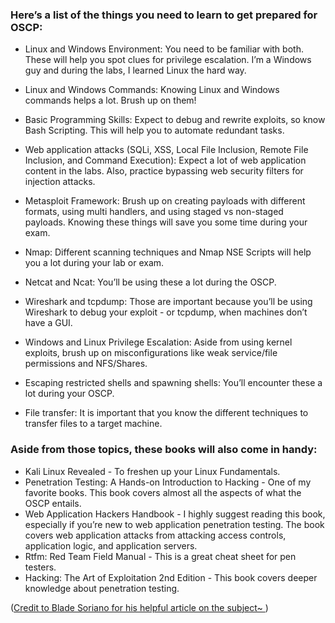 ### Here’s a list of the things you need to learn to get prepared for OSCP:

- Linux and Windows Environment: You need to be familiar with both. 
These will help you spot clues for privilege escalation. I’m a Windows guy and during the labs, I learned Linux the hard way.
  
- Linux and Windows Commands: Knowing Linux and Windows commands helps a lot. Brush up on them!
- Basic Programming Skills: Expect to debug and rewrite exploits, so know Bash Scripting. This will help you to automate redundant tasks.
- Web application attacks (SQLi, XSS, Local File Inclusion, Remote File Inclusion, and Command Execution): Expect a lot of web application content in the labs. Also, practice bypassing web security filters for injection attacks.
- Metasploit Framework: Brush up on creating payloads with different formats, using multi handlers, and using staged vs non-staged payloads. Knowing these things will save you some time during your exam.
- Nmap: Different scanning techniques and Nmap NSE Scripts will help you a lot during your lab or exam.
- Netcat and Ncat: You’ll be using these a lot during the OSCP.
- Wireshark and tcpdump: Those are important because you’ll be using Wireshark to debug your exploit - or tcpdump, when machines don’t have a GUI.
- Windows and Linux Privilege Escalation: Aside from using kernel exploits, brush up on misconfigurations like weak service/file permissions and NFS/Shares.
- Escaping restricted shells and spawning shells: You’ll encounter these a lot during your OSCP.
- File transfer: It is important that you know the different techniques to transfer files to a target machine.

### Aside from those topics, these books will also come in handy:

- Kali Linux Revealed - To freshen up your Linux Fundamentals.
- Penetration Testing: A Hands-on Introduction to Hacking - One of my favorite books. This book covers almost all the aspects of what the OSCP entails.
- Web Application Hackers Handbook - I highly suggest reading this book, especially if you’re new to web application penetration testing. The book covers web application attacks from attacking access controls, application logic, and application servers.
- Rtfm: Red Team Field Manual - This is a great cheat sheet for pen testers.
- Hacking: The Art of Exploitation 2nd Edition - This book covers deeper knowledge about penetration testing. 
    
([Credit to Blade Soriano for his helpful article on the subject~ ](https://www.alienvault.com/blogs/security-essentials/how-to-prepare-to-take-the-oscp))
